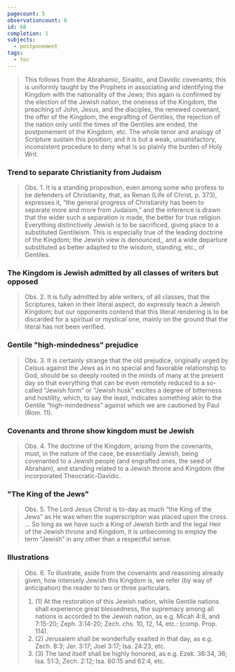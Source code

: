 ```yaml
---
pagecount: 5
observationcount: 6
id: 68
completion: 1
subjects:
  - postponement
tags:
  - toc
---
```

>This follows from the Abrahamic, Sinaitic, and Davidic covenants; this is uniformly taught by the Prophets in associating and identifying the Kingdom with the nationality of the Jews; this again is confirmed by the election of the Jewish nation, the oneness of the Kingdom, the preaching of John, Jesus, and the disciples, the renewed covenant, the offer of the Kingdom, the engrafting of Gentiles, the rejection of the nation only until the times of the Gentiles are ended, the postponement of the Kingdom, etc. The whole tenor and analogy of Scripture sustain this position; and it is but a weak, unsatisfactory, inconsistent procedure to deny what is so plainly the burden of Holy Writ.
### Trend to separate Christianity from Judaism
>Obs. 1. It is a standing proposition, even among some who profess to be defenders of Christianity, that, as Renan (Life of Christ, p. 373), expresses it, “the general progress of Christianity has been to separate more and more from Judaism,” and the inference is drawn that the wider such a separation is made, the better for true religion. Everything distinctively Jewish is to be sacrificed, giving place to a substituted Gentileism. This is especially true of the leading doctrine of the Kingdom; the Jewish view is denounced,, and a wide departure substituted as better adapted to the wisdom, standing, etc., of Gentiles.
### The Kingdom is Jewish admitted by all classes of writers but opposed
>Obs. 2. It is fully admitted by able writers, of all classes, that the Scriptures, taken in their literal aspect, do expressly teach a Jewish Kingdom; but our opponents contend that this literal rendering is to be discarded for a spiritual or mystical one, mainly on the ground that the literal has not been verified.
### Gentile "high-mindedness" prejudice
>Obs. 3. It is certainly strange that the old prejudice, originally urged by Celsus against the Jews as in no special and favorable relationship to God, should be so deeply rooted in the minds of many at the present day so that everything that can be even remotely reduced to a so-called “Jewish form” or “Jewish husk” excites a degree of bitterness and hostility, which, to say the least, indicates something akin to the Gentile “high-mindedness” against which we are cautioned by Paul (Rom. 11).
### Covenants and throne show kingdom must be Jewish
>Obs. 4. The doctrine of the Kingdom, arising from the covenants, must, in the nature of the case, be essentially Jewish, being covenanted to a Jewish people (and engrafted ones, the seed of Abraham), and standing related to a Jewish throne and Kingdom (the incorporated Theocratic-Davidic.
### "The King of the Jews"
>Obs. 5. The Lord Jesus Christ is to-day as much “the King of the Jews” as He was when the superscription was placed upon the cross.
>...
>So long as we have such a King of Jewish birth and the legal Heir of the Jewish throne and Kingdom, it is unbecoming to employ the term “Jewish” in any other than a respectful sense.
### Illustrations
>Obs. 6. To illustrate, aside from the covenants and reasoning already given, how intensely Jewish this Kingdom is, we refer (by way of anticipation) the reader to two or three particulars. 
>1. (1) At the restoration of this Jewish nation, while Gentile nations shall experience great blessedness, the supremacy among all nations is accorded to the Jewish nation, as e.g. Micah 4:8, and 7:15-20; Zeph. 3:14-20; Zech. chs. 10, 12, 14, etc.: (comp. Prop. 114). 
>2. (2) Jerusalem shall be wonderfully exalted in that day, as e.g. Zech. 8:3; Jer. 3:17; Joel 3:17; Isa. 24:23, etc. 
>3. (3) The land itself shall be highly honored, as e.g. Ezek. 36:34, 36; Isa. 51:3; Zech. 2:12; Isa. 60:15 and 62:4, etc.